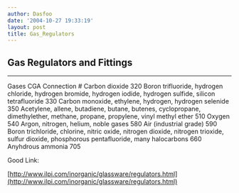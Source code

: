 ```yaml
---
author: Dasfoo
date: '2004-10-27 19:33:19'
layout: post
title: Gas_Regulators
---
```


## Gas Regulators and Fittings
----

Gases CGA Connection # 
Carbon dioxide 320 
Boron trifluoride, hydrogen chloride, hydrogen bromide, hydrogen iodide, hydrogen sulfide, silicon tetrafluoride  330 
Carbon monoxide, ethylene, hydrogen, hydrogen selenide 350 
Acetylene, allene, butadiene, butane, butenes, cyclopropane, dimethylether, methane, propane, propylene, vinyl methyl ether 510 
Oxygen 540 
Argon, nitrogen, helium, noble gases 580 
Air (industrial grade) 590 
Boron trichloride, chlorine, nitric oxide, nitrogen dioxide, nitrogen trioxide, sulfur dioxide, phosphorous pentafluoride, many halocarbons 660 
Anyhdrous ammonia 705 


Good Link:

[http://www.ilpi.com/inorganic/glassware/regulators.html](http://www.ilpi.com/inorganic/glassware/regulators.html)

